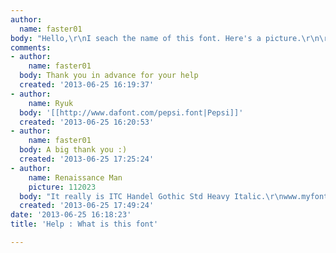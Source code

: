 ```yaml
---
author:
  name: faster01
body: "Hello,\r\nI seach the name of this font. Here's a picture.\r\n\r\n"
comments:
- author:
    name: faster01
  body: Thank you in advance for your help
  created: '2013-06-25 16:19:37'
- author:
    name: Ryuk
  body: '[[http://www.dafont.com/pepsi.font|Pepsi]]'
  created: '2013-06-25 16:20:53'
- author:
    name: faster01
  body: A big thank you :)
  created: '2013-06-25 17:25:24'
- author:
    name: Renaissance Man
    picture: 112023
  body: "It really is ITC Handel Gothic Std Heavy Italic.\r\nwww.myfonts.com/fonts/itc/handel-gothic"
  created: '2013-06-25 17:49:24'
date: '2013-06-25 16:18:23'
title: 'Help : What is this font'

---
```


